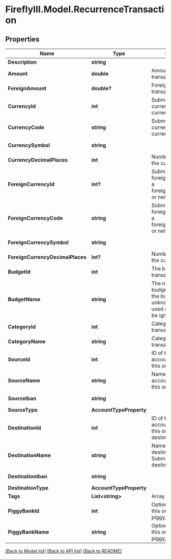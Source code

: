 # FireflyIII.Model.RecurrenceTransaction

## Properties

Name | Type | Description | Notes
------------ | ------------- | ------------- | -------------
**Description** | **string** |  | 
**Amount** | **double** | Amount of the transaction. | 
**ForeignAmount** | **double?** | Foreign amount of the transaction. | [optional] 
**CurrencyId** | **int** | Submit either a currency_id or a currency_code. | [optional] 
**CurrencyCode** | **string** | Submit either a currency_id or a currency_code. | [optional] 
**CurrencySymbol** | **string** |  | [optional] [readonly] 
**CurrencyDecimalPlaces** | **int** | Number of decimals in the currency | [optional] [readonly] 
**ForeignCurrencyId** | **int?** | Submit either a foreign_currency_id or a foreign_currency_code, or neither. | [optional] 
**ForeignCurrencyCode** | **string** | Submit either a foreign_currency_id or a foreign_currency_code, or neither. | [optional] 
**ForeignCurrencySymbol** | **string** |  | [optional] [readonly] 
**ForeignCurrencyDecimalPlaces** | **int?** | Number of decimals in the currency | [optional] [readonly] 
**BudgetId** | **int** | The budget ID for this transaction. | [optional] 
**BudgetName** | **string** | The name of the budget to be used. If the budget name is unknown, the ID will be used or the value will be ignored. | [optional] [readonly] 
**CategoryId** | **int** | Category ID for this transaction. | [optional] 
**CategoryName** | **string** | Category name for this transaction. | [optional] 
**SourceId** | **int** | ID of the source account. Submit either this or source_name. | [optional] 
**SourceName** | **string** | Name of the source account. Submit either this or source_id. | [optional] 
**SourceIban** | **string** |  | [optional] [readonly] 
**SourceType** | **AccountTypeProperty** |  | [optional] 
**DestinationId** | **int** | ID of the destination account. Submit either this or destination_name. | [optional] 
**DestinationName** | **string** | Name of the destination account. Submit either this or destination_id. | [optional] 
**DestinationIban** | **string** |  | [optional] [readonly] 
**DestinationType** | **AccountTypeProperty** |  | [optional] 
**Tags** | **List&lt;string&gt;** | Array of tags. | [optional] 
**PiggyBankId** | **int** | Optional. Use either this or the piggy_bank_name | [optional] 
**PiggyBankName** | **string** | Optional. Use either this or the piggy_bank_id | [optional] 

[[Back to Model list]](../README.md#documentation-for-models) [[Back to API list]](../README.md#documentation-for-api-endpoints) [[Back to README]](../README.md)

